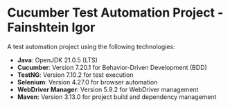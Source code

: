 # Cucumber Test Automation Project -Fainshtein Igor

A test automation project using the following technologies:

- **Java**: OpenJDK 21.0.5 (LTS)
- **Cucumber**: Version 7.20.1 for Behavior-Driven Development (BDD)
- **TestNG**: Version 7.10.2 for test execution
- **Selenium**: Version 4.27.0 for browser automation
- **WebDriver Manager**: Version 5.9.2 for WebDriver management
- **Maven**: Version 3.13.0 for project build and dependency management
